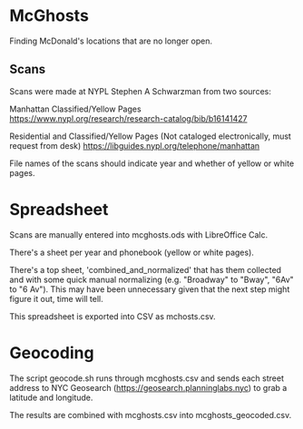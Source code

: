 # McGhosts

Finding McDonald's locations that are no longer open.

## Scans

Scans were made at NYPL Stephen A Schwarzman from two sources:

  Manhattan Classified/Yellow Pages
  https://www.nypl.org/research/research-catalog/bib/b16141427

  Residential and Classified/Yellow Pages
  (Not cataloged electronically, must request from desk)
  https://libguides.nypl.org/telephone/manhattan

File names of the scans should indicate year and whether of yellow or white pages.

# Spreadsheet

Scans are manually entered into mcghosts.ods with LibreOffice Calc.

There's a sheet per year and phonebook (yellow or white pages).

There's a top sheet, 'combined_and_normalized' that has them collected and with some quick manual normalizing (e.g. "Broadway" to "Bway", "6Av" to "6 Av"). This may have been unnecessary given that the next step might figure it out, time will tell.

This spreadsheet is exported into CSV as mchosts.csv.

# Geocoding

The script geocode.sh runs through mcghosts.csv and sends each street address to NYC Geosearch (https://geosearch.planninglabs.nyc) to grab a latitude and longitude.

The results are combined with mcghosts.csv into mcghosts_geocoded.csv.
